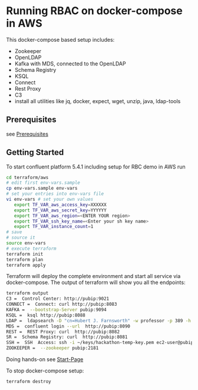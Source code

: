# Running RBAC on docker-compose in AWS

This docker-compose based setup includes:

- Zookeeper
- OpenLDAP
- Kafka with MDS, connected to the OpenLDAP
- Schema Registry
- KSQL
- Connect
- Rest Proxy
- C3
- install all utilities like jq, docker, expect, wget, unzip, java, ldap-tools

## Prerequisites

see [Prerequisites](https://github.com/ora0600/confluent-rbac-hands-on)

## Getting Started
To start confluent platform 5.4.1 including setup for RBC demo in AWS run
```bash
cd terraform/aws
# edit first env-vars.sample
cp env-vars.sample env-vars
# set your entries into env-vars file
vi env-vars # set your own values
   export TF_VAR_aws_access_key=XXXXXX
   export TF_VAR_aws_secret_key=YYYYYY
   export TF_VAR_aws_region=<ENTER YOUR region>
   export TF_VAR_ssh_key_name=<Enter your sh key name>
   export TF_VAR_instance_count=1
# save 
# source it
source env-vars
# execute terraform
terraform init
terraform plan
terraform apply
```
Terraform will deploy the complete environment and start all service via docker-compose.
The output of terraform will show you all the endpoints:
```bash
terraform output
C3 =  Control Center: http://pubip:9021
CONNECT =  Connect: curl http://pubip:8083
KAFKA =  --bootstrap-Server pubip:9094
KSQL =  ksql http://pubip:8088
LDAP =  ldapsearch -D "cn=Hubert J. Farnsworth" -w professor -p 389 -h pubip -b "dc=planetexpress,dc=com" -s sub "(objectclass=*)"
MDS =  confluent login --url  http://pubip:8090
REST =  REST Proxy: curl  http://pubip:8082
SR =  Schema Registry: curl  http://pubip:8081
SSH =  SSH  Access: ssh -i ~/keys/hackathon-temp-key.pem ec2-user@pubip 
ZOOKEEPER =  --zookeeper pubip:2181
```

Doing hands-on see [Start-Page](https://github.com/ora0600/confluent-rbac-hands-on#hands-on-agenda-and-labs)

To stop docker-compose setup:
```
terraform destroy
```